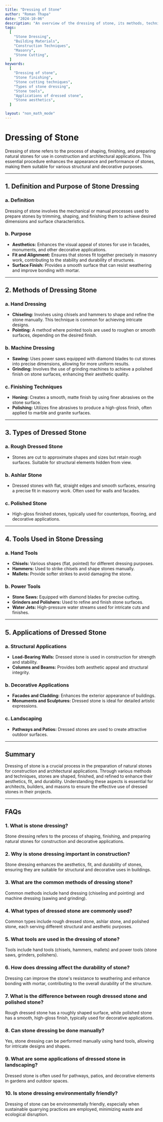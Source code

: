 ```yaml
---
title: "Dressing of Stone"
author: "Roman Thapa"
date: "2024-10-06"
description: "An overview of the dressing of stone, its methods, techniques, and significance in construction."
tags:
  [
    "Stone Dressing",
    "Building Materials",
    "Construction Techniques",
    "Masonry",
    "Stone Cutting",
  ]
keywords:
  [
    "Dressing of stone",
    "Stone finishing",
    "Stone cutting techniques",
    "Types of stone dressing",
    "Stone tools",
    "Applications of dressed stone",
    "Stone aesthetics",
  ]

layout: "non_math_mode"
---
```


# Dressing of Stone

Dressing of stone refers to the process of shaping, finishing, and preparing natural stones for use in construction and architectural applications. This essential procedure enhances the appearance and performance of stones, making them suitable for various structural and decorative purposes.

---

## 1. Definition and Purpose of Stone Dressing

### a. Definition

Dressing of stone involves the mechanical or manual processes used to prepare stones by trimming, shaping, and finishing them to achieve desired dimensions and surface characteristics.

### b. Purpose

- **Aesthetics:** Enhances the visual appeal of stones for use in facades, monuments, and other decorative applications.
- **Fit and Alignment:** Ensures that stones fit together precisely in masonry work, contributing to the stability and durability of structures.
- **Surface Finish:** Provides a smooth surface that can resist weathering and improve bonding with mortar.

---

## 2. Methods of Dressing Stone

### a. Hand Dressing

- **Chiseling:** Involves using chisels and hammers to shape and refine the stone manually. This technique is common for achieving intricate designs.
- **Pointing:** A method where pointed tools are used to roughen or smooth surfaces, depending on the desired finish.

### b. Machine Dressing

- **Sawing:** Uses power saws equipped with diamond blades to cut stones into precise dimensions, allowing for more uniform results.
- **Grinding:** Involves the use of grinding machines to achieve a polished finish on stone surfaces, enhancing their aesthetic quality.

### c. Finishing Techniques

- **Honing:** Creates a smooth, matte finish by using finer abrasives on the stone surface.
- **Polishing:** Utilizes fine abrasives to produce a high-gloss finish, often applied to marble and granite surfaces.

---

## 3. Types of Dressed Stone

### a. Rough Dressed Stone

- Stones are cut to approximate shapes and sizes but retain rough surfaces. Suitable for structural elements hidden from view.

### b. Ashlar Stone

- Dressed stones with flat, straight edges and smooth surfaces, ensuring a precise fit in masonry work. Often used for walls and facades.

### c. Polished Stone

- High-gloss finished stones, typically used for countertops, flooring, and decorative applications.

---

## 4. Tools Used in Stone Dressing

### a. Hand Tools

- **Chisels:** Various shapes (flat, pointed) for different dressing purposes.
- **Hammers:** Used to strike chisels and shape stones manually.
- **Mallets:** Provide softer strikes to avoid damaging the stone.

### b. Power Tools

- **Stone Saws:** Equipped with diamond blades for precise cutting.
- **Grinders and Polishers:** Used to refine and finish stone surfaces.
- **Water Jets:** High-pressure water streams used for intricate cuts and finishes.

---

## 5. Applications of Dressed Stone

### a. Structural Applications

- **Load-Bearing Walls:** Dressed stone is used in construction for strength and stability.
- **Columns and Beams:** Provides both aesthetic appeal and structural integrity.

### b. Decorative Applications

- **Facades and Cladding:** Enhances the exterior appearance of buildings.
- **Monuments and Sculptures:** Dressed stone is ideal for detailed artistic expressions.

### c. Landscaping

- **Pathways and Patios:** Dressed stones are used to create attractive outdoor surfaces.

---

## Summary

Dressing of stone is a crucial process in the preparation of natural stones for construction and architectural applications. Through various methods and techniques, stones are shaped, finished, and refined to enhance their aesthetics, fit, and durability. Understanding these aspects is essential for architects, builders, and masons to ensure the effective use of dressed stones in their projects.

---

## FAQs

### 1. What is stone dressing?

Stone dressing refers to the process of shaping, finishing, and preparing natural stones for construction and decorative applications.

### 2. Why is stone dressing important in construction?

Stone dressing enhances the aesthetics, fit, and durability of stones, ensuring they are suitable for structural and decorative uses in buildings.

### 3. What are the common methods of dressing stone?

Common methods include hand dressing (chiseling and pointing) and machine dressing (sawing and grinding).

### 4. What types of dressed stone are commonly used?

Common types include rough dressed stone, ashlar stone, and polished stone, each serving different structural and aesthetic purposes.

### 5. What tools are used in the dressing of stone?

Tools include hand tools (chisels, hammers, mallets) and power tools (stone saws, grinders, polishers).

### 6. How does dressing affect the durability of stone?

Dressing can improve the stone's resistance to weathering and enhance bonding with mortar, contributing to the overall durability of the structure.

### 7. What is the difference between rough dressed stone and polished stone?

Rough dressed stone has a roughly shaped surface, while polished stone has a smooth, high-gloss finish, typically used for decorative applications.

### 8. Can stone dressing be done manually?

Yes, stone dressing can be performed manually using hand tools, allowing for intricate designs and shapes.

### 9. What are some applications of dressed stone in landscaping?

Dressed stone is often used for pathways, patios, and decorative elements in gardens and outdoor spaces.

### 10. Is stone dressing environmentally friendly?

Dressing of stone can be environmentally friendly, especially when sustainable quarrying practices are employed, minimizing waste and ecological disruption.
